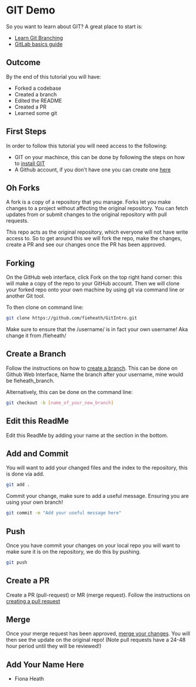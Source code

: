 # GIT Demo

So you want to learn about GIT? A great place to start is:
* [Learn Git Branching](https://learngitbranching.js.org/)
* [GitLab basics guide](https://docs.gitlab.com/ee/gitlab-basics/README.html)

## Outcome
By the end of this tutorial you will have:
* Forked a codebase
* Created a branch
* Edited the README
* Created a PR
* Learned some git


## First Steps
In order to follow this tutorial you will need access to the following:
* GIT on your machince, this can be done by following the steps on how to [install GIT](https://git-scm.com/book/en/v2/Getting-Started-Installing-Git) 
* A Github account, if you don't have one you can create one [here](https://github.com/join)

## Oh Forks
A fork is a copy of a repository that you manage. Forks let you make changes to a project without affecting the original repository. You can fetch updates from or submit changes to the original repository with pull requests.

This repo acts as the original repository, which everyone will not have write access to. So to get around this we will fork the repo, make the changes, create a PR and see our changes once the PR has been approved.

## Forking 
On the GitHub web interface, click Fork on the top right hand corner: this will make a copy of the repo to your GitHub account. Then we will clone your forked repo onto your own machine by using git via command line or another Git tool.

To then clone on command line:

```bash
git clone https://github.com/fieheath/GitIntro.git
```

Make sure to ensure that the /username/ is in fact your own username! Aka change it from /fieheath/

## Create a Branch

Follow the instructions on how to [create a branch](https://help.github.com/en/github/collaborating-with-issues-and-pull-requests/creating-and-deleting-branches-within-your-repository). This can be done on Github Web Interface, Name the branch after your username, mine would be fieheath_branch.

Alternatively, this can be done on the command line:

```bash
git checkout -b [name_of_your_new_branch]
```

## Edit this ReadMe
Edit this ReadMe by adding your name at the section in the bottom. 

## Add and Commit
You will want to add your changed files and the index to the repository, this is done via add.

```bash
git add .
```

Commit your change, make sure to add a useful message. Ensuring you are using your own branch!

```bash
git commit -m "Add your useful message here"
```

## Push

Once you have commit your changes on your local repo you will want to make sure it is on the repository, we do this by pushing.

```bash
git push
```

## Create a PR

Create a PR (pull-request) or MR (merge request). Follow the instructions on [creating a pull request](https://help.github.com/en/github/collaborating-with-issues-and-pull-requests/creating-a-pull-request)

## Merge

Once your merge request has been approved, [merge your changes](https://help.github.com/en/github/collaborating-with-issues-and-pull-requests/merging-a-pull-request). You will then see the update on the original repo! (Note pull requests have a 24-48 hour period until they will be reviewed!)

## Add Your Name Here
* Fiona Heath

